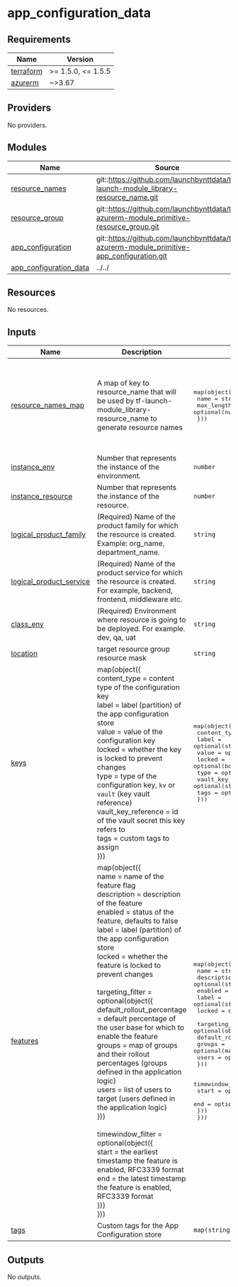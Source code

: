 # app_configuration_data

<!-- BEGINNING OF PRE-COMMIT-TERRAFORM DOCS HOOK -->
## Requirements

| Name | Version |
|------|---------|
| <a name="requirement_terraform"></a> [terraform](#requirement\_terraform) | >= 1.5.0, <= 1.5.5 |
| <a name="requirement_azurerm"></a> [azurerm](#requirement\_azurerm) | ~>3.67 |

## Providers

No providers.

## Modules

| Name | Source | Version |
|------|--------|---------|
| <a name="module_resource_names"></a> [resource\_names](#module\_resource\_names) | git::https://github.com/launchbynttdata/tf-launch-module_library-resource_name.git | 1.0.1 |
| <a name="module_resource_group"></a> [resource\_group](#module\_resource\_group) | git::https://github.com/launchbynttdata/tf-azurerm-module_primitive-resource_group.git | 1.0.0 |
| <a name="module_app_configuration"></a> [app\_configuration](#module\_app\_configuration) | git::https://github.com/launchbynttdata/tf-azurerm-module_primitive-app_configuration.git | feature!/initial-implementation |
| <a name="module_app_configuration_data"></a> [app\_configuration\_data](#module\_app\_configuration\_data) | ../../ | n/a |

## Resources

No resources.

## Inputs

| Name | Description | Type | Default | Required |
|------|-------------|------|---------|:--------:|
| <a name="input_resource_names_map"></a> [resource\_names\_map](#input\_resource\_names\_map) | A map of key to resource\_name that will be used by tf-launch-module\_library-resource\_name to generate resource names | <pre>map(object({<br>    name       = string<br>    max_length = optional(number, 60)<br>  }))</pre> | <pre>{<br>  "app_configuration": {<br>    "max_length": 80,<br>    "name": "appcs"<br>  },<br>  "resource_group": {<br>    "max_length": 80,<br>    "name": "rg"<br>  }<br>}</pre> | no |
| <a name="input_instance_env"></a> [instance\_env](#input\_instance\_env) | Number that represents the instance of the environment. | `number` | `0` | no |
| <a name="input_instance_resource"></a> [instance\_resource](#input\_instance\_resource) | Number that represents the instance of the resource. | `number` | `0` | no |
| <a name="input_logical_product_family"></a> [logical\_product\_family](#input\_logical\_product\_family) | (Required) Name of the product family for which the resource is created.<br>    Example: org\_name, department\_name. | `string` | `"launch"` | no |
| <a name="input_logical_product_service"></a> [logical\_product\_service](#input\_logical\_product\_service) | (Required) Name of the product service for which the resource is created.<br>    For example, backend, frontend, middleware etc. | `string` | `"redis"` | no |
| <a name="input_class_env"></a> [class\_env](#input\_class\_env) | (Required) Environment where resource is going to be deployed. For example. dev, qa, uat | `string` | `"dev"` | no |
| <a name="input_location"></a> [location](#input\_location) | target resource group resource mask | `string` | `"eastus"` | no |
| <a name="input_keys"></a> [keys](#input\_keys) | map(object({<br>      content\_type        = content type of the configuration key<br>      label               = label (partition) of the app configuration store<br>      value               = value of the configuration key<br>      locked              = whether the key is locked to prevent changes<br>      type                = type of the configuration key, `kv` or `vault` (key vault reference)<br>      vault\_key\_reference = id of the vault secret this key refers to<br>      tags                = custom tags to assign<br>    })) | <pre>map(object({<br>    content_type        = optional(string)<br>    label               = optional(string)<br>    value               = optional(string)<br>    locked              = optional(bool)<br>    type                = optional(string)<br>    vault_key_reference = optional(string)<br>    tags                = optional(map(string))<br>  }))</pre> | `null` | no |
| <a name="input_features"></a> [features](#input\_features) | map(object({<br>      name        = name of the feature flag<br>      description = description of the feature<br>      enabled     = status of the feature, defaults to false<br>      label       = label (partition) of the app configuration store<br>      locked      = whether the feature is locked to prevent changes<br><br>      targeting\_filter = optional(object({<br>        default\_rollout\_percentage = default percentage of the user base for which to enable the feature<br>        groups                     = map of groups and their rollout percentages (groups defined in the application logic)<br>        users                      = list of users to target (users defined in the application logic)<br>      }))<br><br>      timewindow\_filter = optional(object({<br>        start = the earliest timestamp the feature is enabled, RFC3339 format<br>        end   = the latest timestamp the feature is enabled, RFC3339 format<br>      }))<br>    })) | <pre>map(object({<br>    name        = string<br>    description = optional(string)<br>    enabled     = optional(bool)<br>    label       = optional(string)<br>    locked      = optional(bool)<br><br>    targeting_filter = optional(object({<br>      default_rollout_percentage = number<br>      groups                     = optional(map(number))<br>      users                      = optional(list(string))<br>    }))<br><br>    timewindow_filter = optional(object({<br>      start = optional(string)<br>      end   = optional(string)<br>    }))<br>  }))</pre> | `null` | no |
| <a name="input_tags"></a> [tags](#input\_tags) | Custom tags for the App Configuration store | `map(string)` | `{}` | no |

## Outputs

No outputs.
<!-- END OF PRE-COMMIT-TERRAFORM DOCS HOOK -->
